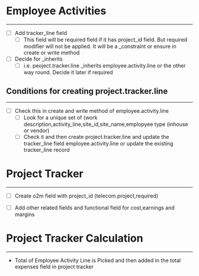 # Employee Activities
--------------------------
- [ ] Add tracker_line field 
	- [ ] This field will be required field if it has project_id field. But required modifier will not be applied. It will be a _constraint or ensure in  create or write method
- [ ] Decide for _inherits
	- [ ] i.e. peoject.tracker.line  _inherits employee.activity.line or the other way round. Decide it later if required

## Conditions for creating project.tracker.line
-----------------------------------------------------
- [ ] Check this in create and write method of employee.activity.line
	- [ ] Look for a unique set of (work description,activity_line,site_id,site_name,emplopyee type (inhouse or vendor)
	- [ ] Check it and then create project.tracker.line and update the tracker_line field employee.activity.line or update the existing tracker_line record
	
# Project Tracker
---------------------
- [ ] Create o2m field with project_id (telecom.project,required)
- [ ] Add other related fields and functional field for cost,earnings and margins  


# Project Tracker Calculation
------------------------------------
- Total of Employee Activity Line is Picked and then added in  the total expenses field in project tracker
